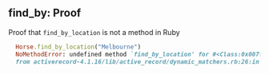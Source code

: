 ## find_by: Proof

Proof that `find_by_location` is not a method in Ruby

```ruby
  Horse.find_by_location("Melbourne")
  NoMethodError: undefined method `find_by_location' for #<Class:0x007fdd37c59ee8>
  from activerecord-4.1.16/lib/active_record/dynamic_matchers.rb:26:in `method_missing'
```
